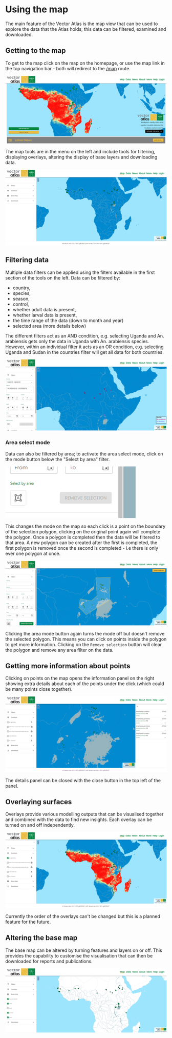 # Using the map

The main feature of the Vector Atlas is the map view that can be used to explore the data that the Atlas holds; this data can be filtered, examined and downloaded.

## Getting to the map
To get to the map click on the map on the homepage, or use the map link in the top navigation bar - both will redirect to the [/map](https://vectoratlas.icipe.org/map) route.

![getting-to-the-data](getting-to-the-map.png "Getting to the data")

The map tools are in the menu on the left and include tools for filtering, displaying overlays, altering the display of base layers and downloading data.

![map-tools](map-tools.png)

## Filtering data

Multiple data filters can be applied using the filters available in the first section of the tools on the left. Data can be filtered by:
- country,
- species,
- season,
- control,
- whether adult data is present,
- whether larval data is present,
- the time range of the data (down to month and year)
- selected area (more details below)

The different filters act as an AND condition, e.g. selecting Uganda and An. arabiensis gets only the data in Uganda with An. arabiensis species. However, within an individual filter it acts as an OR condition, e.g. selecting Uganda and Sudan in the countries filter will get all data for both countries.

![filters](filters.png)

### Area select mode

Data can also be filtered by area; to activate the area select mode, click on the mode button below the "Select by area" filter.

![area mode](area-select-mode.png)

This changes the mode on the map so each click is a point on the boundary of the selection polygon, clicking on the original point again will complete the polygon. Once a polygon is completed then the data will be filtered to that area. A new polygon can be created after the first is completed, the first polygon is removed once the second is completed - i.e there is only ever one polygon at once.

![area filter](area-filter.png)

Clicking the area mode button again turns the mode off but doesn't remove the selected polygon. This means you can click on points inside the polygon to get more information. Clicking on the `Remove selection` button will clear the polygon and remove any area filter on the data.

## Getting more information about points

Clicking on points on the map opens the information panel on the right showing extra details about each of the points under the click (which could be many points close together).

![point details](point-details.png)

The details panel can be closed with the close button in the top left of the panel.

## Overlaying surfaces

Overlays provide various modelling outputs that can be visualised together and combined with the data to find new insights. Each overlay can be turned on and off independently.

![overlays](overlays.png)

Currently the order of the overlays can't be changed but this is a planned feature for the future.



## Altering the base map

The base map can be altered by turning features and layers on or off. This provides the capability to customise the visualisation that can then be downloaded for reports and publications.

![changing the base map](changing-base-map.png)
